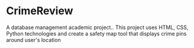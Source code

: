 # CrimeReview
A database management academic project.. This project uses HTML, CSS, Python technologies and create a safety map tool that displays crime pins around user's location
